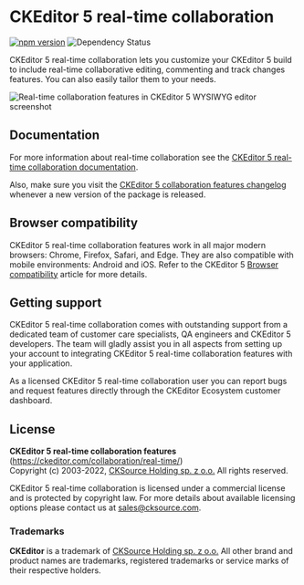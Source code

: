 # CKEditor 5 real-time collaboration

[![npm version](https://badge.fury.io/js/%40ckeditor%2Fckeditor5-real-time-collaboration.svg)](https://www.npmjs.com/package/@ckeditor/ckeditor5-real-time-collaboration)
![Dependency Status](https://img.shields.io/librariesio/release/npm/@ckeditor/ckeditor5-real-time-collaboration)

CKEditor 5 real-time collaboration lets you customize your CKEditor 5 build to include real-time collaborative editing, commenting and track changes features. You can also easily tailor them to your needs.

![Real-time collaboration features in CKEditor 5 WYSIWYG editor screenshot](https://c.cksource.com/a/2/img/npm/ckeditor5-real-time-collaboration.png)

## Documentation

For more information about real-time collaboration see the [CKEditor 5 real-time collaboration documentation](https://ckeditor.com/docs/ckeditor5/latest/features/collaboration/real-time-collaboration/real-time-collaboration.html).

Also, make sure you visit the [CKEditor 5 collaboration features changelog](https://ckeditor.com/collaboration/changelog/) whenever a new version of the package is released.

## Browser compatibility

CKEditor 5 real-time collaboration features work in all major modern browsers: Chrome, Firefox, Safari, and Edge. They are also compatible with mobile environments: Android and iOS. Refer to the CKEditor 5 [Browser compatibility](https://ckeditor.com/docs/ckeditor5/latest/builds/guides/support/browser-compatibility.html) article for more details.

## Getting support

CKEditor 5 real-time collaboration comes with outstanding support from a dedicated team of customer care specialists, QA engineers and CKEditor 5 developers. The team will gladly assist you in all aspects from setting up your account to integrating CKEditor 5 real-time collaboration features with your application.

As a licensed CKEditor 5 real-time collaboration user you can report bugs and request features directly through the CKEditor Ecosystem customer dashboard.

## License

**CKEditor 5 real-time collaboration features** (https://ckeditor.com/collaboration/real-time/)<br>
Copyright (c) 2003-2022, [CKSource Holding sp. z o.o.](https://cksource.com) All rights reserved.

CKEditor 5 real-time collaboration is licensed under a commercial license and is protected by copyright law.
For more details about available licensing options please contact us at sales@cksource.com.

### Trademarks

**CKEditor** is a trademark of [CKSource Holding sp. z o.o.](https://cksource.com) All other brand and product names are trademarks, registered trademarks or service marks of their respective holders.
